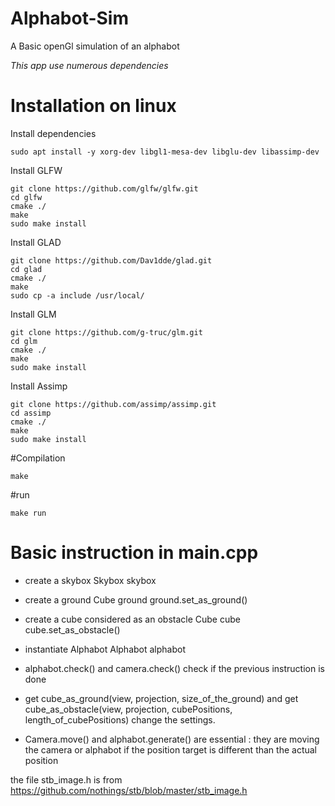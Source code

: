 # Alphabot-Sim
A Basic openGl simulation of an alphabot

*This app use numerous dependencies*
# Installation on linux
Install dependencies
```console
sudo apt install -y xorg-dev libgl1-mesa-dev libglu-dev libassimp-dev
```
Install GLFW
```console
git clone https://github.com/glfw/glfw.git
cd glfw
cmake ./
make
sudo make install
```
Install GLAD
```console
git clone https://github.com/Dav1dde/glad.git
cd glad
cmake ./
make
sudo cp -a include /usr/local/
```
Install GLM
```console
git clone https://github.com/g-truc/glm.git
cd glm
cmake ./
make
sudo make install
```
Install Assimp
```console
git clone https://github.com/assimp/assimp.git
cd assimp
cmake ./
make
sudo make install
```
#Compilation
```console
make
```

#run
```console
make run
```

# Basic instruction in main.cpp
* create a skybox
Skybox skybox

* create a ground
Cube ground
ground.set_as_ground()

* create a cube considered as an obstacle
Cube cube
cube.set_as_obstacle()

* instantiate Alphabot
Alphabot alphabot

* alphabot.check() and camera.check() check if the previous instruction is done

* get cube_as_ground(view, projection, size_of_the_ground) and get cube_as_obstacle(view, projection, cubePositions, length_of_cubePositions) change the settings.

* Camera.move() and alphabot.generate() are essential : they are moving the camera or alphabot if the position target is different than the actual position

the file stb_image.h is from https://github.com/nothings/stb/blob/master/stb_image.h

